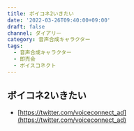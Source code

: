 ```yaml
---
title: ボイコネ2いきたい
date: '2022-03-26T09:40:00+09:00'
draft: false
channel: ダイアリー
category: 音声合成キャラクター
tags:
  - 音声合成キャラクター
  - 即売会
  - ボイスコネクト
---
```

## ボイコネ2いきたい

- [https://twitter.com/voiceconnect_ad](https://twitter.com/voiceconnect_ad)

